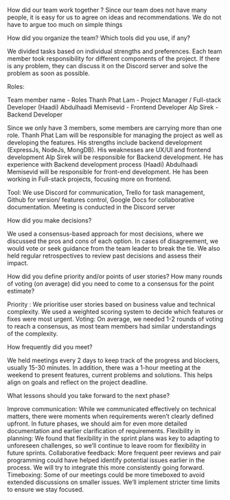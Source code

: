 How did our team work together ?
Since our team does not have many people, it is easy for us to agree on ideas and recommendations. We do not have to argue too much on simple things

How did you organize the team? Which tools did you use, if any?

We divided tasks based on individual strengths and preferences. Each team member took responsibility for different components of the project. If there is any problem, they can discuss it on the Discord server and solve the problem as soon as possible.

Roles:

Team member name - Roles
Thanh Phat Lam - Project Manager / Full-stack Developer
(Haadi) Abdulhaadi Memisevid - Frontend Developer
Alp Sirek - Backend Developer

Since we only have 3 members, some members are carrying more than one role.
Thanh Phat Lam will be responsible for managing the project as well as developing the features. His strengths include backend development (ExpressJs, NodeJs, MongDB). His weaknesses are UX/UI and frontend development
Alp Sirek will be responsible for Backend development. He has experience with Backend development process
(Haadi) Abdulhaadi Memisevid will be responsible for front-end development. He has been working in Full-stack projects, focusing more on frontend.

Tool: We use Discord for communication, Trello for task management, Github for version/ features control, Google Docs for collaborative documentation. Meeting is conducted in the Discord server

How did you make decisions?

We used a consensus-based approach for most decisions, where we discussed the pros and cons of each option. In cases of disagreement, we would vote or seek guidance from the team leader to break the tie. We also held regular retrospectives to review past decisions and assess their impact.

How did you define priority and/or points of user stories? How many rounds of voting
(on average) did you need to come to a consensus for the point estimate?

Priority : We prioritise user stories based on business value and technical complexity. We used a weighted scoring system to decide which features or fixes were most urgent.
Voting: On average, we needed 1-2 rounds of voting to reach a consensus, as most team members had similar understandings of the complexity.

How frequently did you meet?

We held meetings every 2 days to keep track of the progress and blockers, usually 15-30 minutes. In addition, there was a 1-hour meeting at the weekend to present features, current problems and solutions. This helps align on goals and reflect on the project deadline.

What lessons should you take forward to the next phase?

Improve communication: While we communicated effectively on technical matters, there were moments when requirements weren’t clearly defined upfront. In future phases, we should aim for even more detailed documentation and earlier clarification of requirements.
Flexibility in planning: We found that flexibility in the sprint plans was key to adapting to unforeseen challenges, so we’ll continue to leave room for flexibility in future sprints.
Collaborative feedback: More frequent peer reviews and pair programming could have helped identify potential issues earlier in the process. We will try to integrate this more consistently going forward.
Timeboxing: Some of our meetings could be more timeboxed to avoid extended discussions on smaller issues. We’ll implement stricter time limits to ensure we stay focused.
